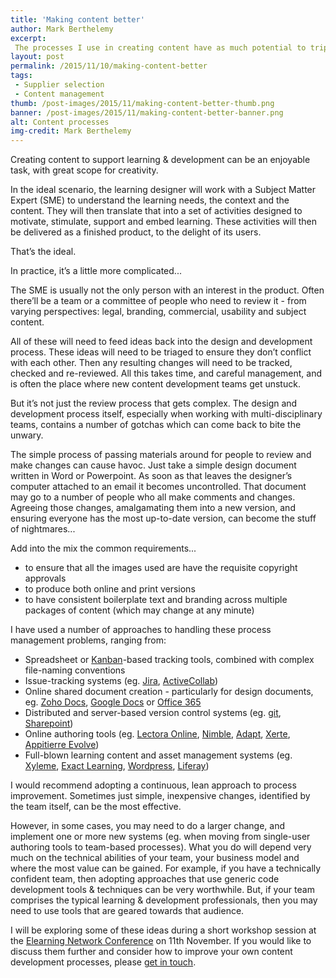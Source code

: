 ```yaml
---
title: 'Making content better'
author: Mark Berthelemy
excerpt:
 The processes I use in creating content have as much potential to trip me up as the content itself!
layout: post
permalink: /2015/11/10/making-content-better
tags:
 - Supplier selection
 - Content management
thumb: /post-images/2015/11/making-content-better-thumb.png
banner: /post-images/2015/11/making-content-better-banner.png
alt: Content processes
img-credit: Mark Berthelemy
---
```

Creating content to support learning &amp; development can be an enjoyable task, with great scope for creativity.

In the ideal scenario, the learning designer will work with a Subject Matter Expert (SME) to understand the learning needs, the context and the content. They will then translate that into a set of activities designed to motivate, stimulate, support and embed learning. These activities will then be delivered as a finished product, to the delight of its users.

That&rsquo;s the ideal.

In practice, it&rsquo;s a little more complicated...

The SME is usually not the only person with an interest in the product. Often there&rsquo;ll be a team or a committee of people who need to review it - from varying perspectives: legal, branding, commercial, usability and subject content.

All of these will need to feed ideas back into the design and development process. These ideas will need to be triaged to ensure they don&rsquo;t conflict with each other. Then any resulting changes will need to be tracked, checked and re-reviewed. All this takes time, and careful management, and is often the place where new content development teams get unstuck.

But it&rsquo;s not just the review process that gets complex. The design and development process itself, especially when working with multi-disciplinary teams, contains a number of gotchas which can come back to bite the unwary.

The simple process of passing materials around for people to review and make changes can cause havoc. Just take a simple design document written in Word or Powerpoint. As soon as that leaves the designer&rsquo;s computer attached to an email it becomes uncontrolled. That document may go to a number of people who all make comments and changes. Agreeing those changes, amalgamating them into a new version, and ensuring everyone has the most up-to-date version, can become the stuff of nightmares...

Add into the mix the common requirements...

- to ensure that all the images used are have the requisite copyright approvals
- to produce both online and print versions
- to have consistent boilerplate text and branding across multiple packages of content (which may change at any minute)

I have used a number of approaches to handling these process management problems, ranging from:

- Spreadsheet or <a href="https://en.wikipedia.org/wiki/Kanban" target="_blank">Kanban</a>-based tracking tools, combined with complex file-naming conventions
- Issue-tracking systems (eg. <a href="https://www.atlassian.com/software/jira/" target="_blank">Jira</a>, <a href="https://www.activecollab.com/" target="_blank">ActiveCollab</a>)
- Online shared document creation - particularly for design documents, eg.  <a href="https://www.zoho.com/docs/" target="_blank">Zoho Docs</a>, <a href="https://www.google.com/docs/about/" target="_blank">Google Docs</a> or <a href="https://products.office.com/en-gb/business/office-365-online-business-software-programs" target="_blank">Office 365</a>
- Distributed and server-based version control systems (eg. <a href="https://git-scm.com/" target="_blank">git</a>, <a href="https://products.office.com/en-us/sharepoint/collaboration" target="_blank">Sharepoint</a>)
- Online authoring tools (eg. <a href="http://trivantis.com/products/lectora-online-authoring/" target="_blank">Lectora Online</a>, <a href="https://elearning247.com/nimble/" target="_blank">Nimble</a>, <a href="https://community.adaptlearning.org/" target="_blank">Adapt</a>, <a href="http://www.xerte.org.uk/" target="_blank">Xerte</a>, <a href="http://www.appitierre.com/" target="_blank">Appitierre Evolve</a>)
- Full-blown learning content and asset management systems (eg. <a href="http://www.xyleme.com/" target="_blank">Xyleme</a>, <a href="http://www.exact-learning.com/" target="_blank">Exact Learning</a>, <a href="https://wordpress.org/" target="_blank">Wordpress</a>, <a href="http://www.liferay.com/" target="_blank">Liferay</a>)

I would recommend adopting a continuous, lean approach to process improvement. Sometimes just simple, inexpensive changes, identified by the team itself, can be the most effective.

However, in some cases, you may need to do a larger change, and implement one or more new systems (eg. when moving from single-user authoring tools to team-based processes). What you do will depend very much on the technical abilities of your team, your business model and where the most value can be gained. For example, if you have a technically confident team, then adopting approaches that use generic code development tools &amp; techniques can be very worthwhile. But, if your team comprises the typical learning &amp; development professionals, then you may need to use tools that are geared towards that audience.

I will be exploring some of these ideas during a short workshop session at the <a href="http://www.elearningnetwork.org/eln-events/eln-conference/" target="_blank">Elearning Network Conference</a> on 11th November. If you would like to discuss them further and consider how to improve your own content development processes, please <a href="/contact.html">get in touch</a>.
